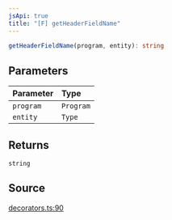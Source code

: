 ```yaml
---
jsApi: true
title: "[F] getHeaderFieldName"
---
```


```ts
getHeaderFieldName(program, entity): string
```

## Parameters

| Parameter | Type      |
| :-------- | :-------- |
| `program` | `Program` |
| `entity`  | `Type`    |

## Returns

`string`

## Source

[decorators.ts:90](https://github.com/markcowl/cadl/blob/3db15286/packages/http/src/decorators.ts#L90)
